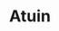 ---
blog: https://atuin.sh/blog/
codehost: https://github.com/ellie/atuin
logohandle: atuinsh
sort: atuin
title: Atuin
twitter: https://x.com/atuinsh
website: https://atuin.sh/
---